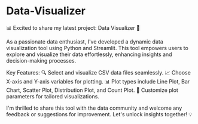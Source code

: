 # Data-Visualizer

📊 Excited to share my latest project: Data Visualizer 🚀

As a passionate data enthusiast, I've developed a dynamic data visualization tool using Python and Streamlit. This tool empowers users to explore and visualize their data effortlessly, enhancing insights and decision-making processes.

Key Features:
🔍 Select and visualize CSV data files seamlessly.
📈 Choose X-axis and Y-axis variables for plotting.
📊 Plot types include Line Plot, Bar Chart, Scatter Plot, Distribution Plot, and Count Plot.
🎨 Customize plot parameters for tailored visualizations.

I'm thrilled to share this tool with the data community and welcome any feedback or suggestions for improvement. Let's unlock insights together! 💡
